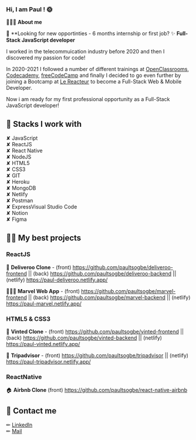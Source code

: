 ### Hi, I am Paul ! 🌞

👨🏿‍💻 **About me**

👀 **Looking for new opportinties - 6 months internship or first job? 
✨ **Full-Stack JavaScript developer**

I worked in the telecommuication industry before 2020 and then I discovered my passion for code! 

In 2020-2021 I followed a number of different trainings at [OpenClassrooms](https://openclassrooms.com/fr/), [Codecademy](https://www.codecademy.com/), [freeCodeCamp](https://www.freecodecamp.org/learn/) and finally I decided to go even further by joining a Bootcamp at [Le Reacteur](https://www.lereacteur.io/) to become a Full-Stack Web & Mobile Developer.

Now i am ready for my first professional opportunity as a Full-Stack JavaScript developer!

## 🔗 Stacks I work with

✘ JavaScript  
✘ ReactJS  
✘ React Native  
✘ NodeJS  
✘ HTML5  
✘ CSS3  
✘ GIT  
✘ Heroku  
✘ MongoDB  
✘ Netlify  
✘ Postman  
✘ ExpressVisual Studio Code  
✘ Notion  
✘ Figma

## 👌🏻 My best projects

### ReactJS 

🍔 **Deliveroo Clone** - (front) https://github.com/paultsogbe/deliveroo-frontend || (back) https://github.com/paultsogbe/deliveroo-backend || (netlify) https://paul-deliveroo.netlify.app/

👩🏿‍🎤 **Marvel Web App** - (front) https://github.com/paultsogbe/marvel-frontend || (back) https://github.com/paultsogbe/marvel-backend  || (netlify) https://paul-marvel.netlify.app/


### HTML5 & CSS3
 
👗 **Vinted Clone** - (front) https://github.com/paultsogbe/vinted-frontend || (back) https://github.com/paultsogbe/vinted-backend || (netlify) https://paul-vinted.netlify.app/

🛌 **Tripadvisor** - (front) https://github.com/paultsogbe/tripadvisor || (netlify) https://paul-tripadvisor.netlify.app/


### ReactNative

🏠 **Airbnb Clone** (front) https://github.com/paultsogbe/react-native-airbnb



## 📩 Contact me

✏︎ [LinkedIn](https://www.linkedin.com/in/paul-tsogbe/)  
✏︎ [Mail](mailto:paul.tsogbe@gmail.com)


<!--
**paultsogbe/paultsogbe** is a ✨ _special_ ✨ repository because its `README.md` (this file) appears on your GitHub profile.

Here are some ideas to get you started:

- 🔭 I’m currently working on ... React
- 🌱 I’m currently learning ... Vue.js
- 👯 I’m looking to collaborate on ... Vue.js
- 🤔 I’m looking for help with ... Finding my first job as e developer
- 💬 Ask me about ... anything
- 📫 How to reach me: ... [LinkedIn](https://www.linkedin.com/in/paul-tsogbe)
- 😄 Pronouns: ...He/Him
- ⚡ Fun fact: ... I like hats
Here are some ideas to get you started:

-->
